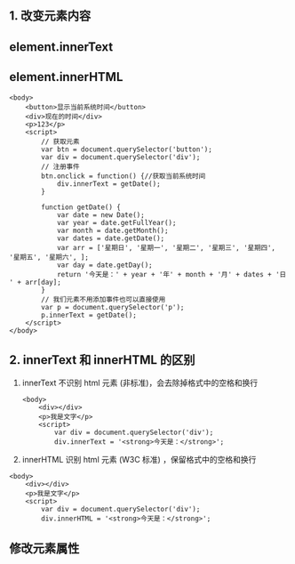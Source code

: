 ## 1. 改变元素内容

## element.innerText

## element.innerHTML

```
<body>
    <button>显示当前系统时间</button>
    <div>现在的时间</div>
    <p>123</p>
    <script>
        // 获取元素
        var btn = document.querySelector('button');
        var div = document.querySelector('div');
        // 注册事件
        btn.onclick = function() {//获取当前系统时间
            div.innerText = getDate(); 
        }

        function getDate() {
            var date = new Date();
            var year = date.getFullYear();
            var month = date.getMonth();
            var dates = date.getDate();
            var arr = ['星期日', '星期一', '星期二', '星期三', '星期四', '星期五', '星期六', ];
            var day = date.getDay();
            return '今天是：' + year + '年' + month + '月' + dates + '日 ' + arr[day];
        }
        // 我们元素不用添加事件也可以直接使用
        var p = document.querySelector('p');
        p.innerText = getDate();
    </script>
</body>

```

## 2. innerText 和 innerHTML 的区别

1. innerText 不识别 html 元素 (非标准)，会去除掉格式中的空格和换行

   ```
   <body>
       <div></div>
       <p>我是文字</p>
       <script>
           var div = document.querySelector('div');
           div.innerText = '<strong>今天是：</strong>';
   
   ```

   

2. innerHTML 识别 html 元素 (W3C 标准) ，保留格式中的空格和换行

```
<body>
    <div></div>
    <p>我是文字</p>
    <script>
        var div = document.querySelector('div');
        div.innerHTML = '<strong>今天是：</strong>';

```

##  修改元素属性


